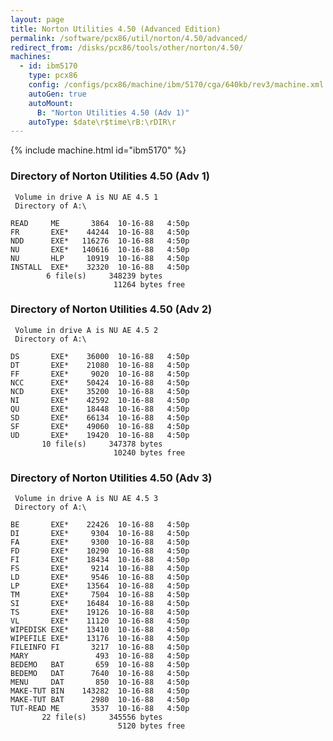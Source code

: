 ```yaml
---
layout: page
title: Norton Utilities 4.50 (Advanced Edition)
permalink: /software/pcx86/util/norton/4.50/advanced/
redirect_from: /disks/pcx86/tools/other/norton/4.50/
machines:
  - id: ibm5170
    type: pcx86
    config: /configs/pcx86/machine/ibm/5170/cga/640kb/rev3/machine.xml
    autoGen: true
    autoMount:
      B: "Norton Utilities 4.50 (Adv 1)"
    autoType: $date\r$time\rB:\rDIR\r
---
```


{% include machine.html id="ibm5170" %}

### Directory of Norton Utilities 4.50 (Adv 1)

     Volume in drive A is NU AE 4.5 1
     Directory of A:\

    READ     ME       3864  10-16-88   4:50p
    FR       EXE*    44244  10-16-88   4:50p
    NDD      EXE*   116276  10-16-88   4:50p
    NU       EXE*   140616  10-16-88   4:50p
    NU       HLP     10919  10-16-88   4:50p
    INSTALL  EXE*    32320  10-16-88   4:50p
            6 file(s)     348239 bytes
                           11264 bytes free

### Directory of Norton Utilities 4.50 (Adv 2)

     Volume in drive A is NU AE 4.5 2
     Directory of A:\

    DS       EXE*    36000  10-16-88   4:50p
    DT       EXE*    21080  10-16-88   4:50p
    FF       EXE*     9020  10-16-88   4:50p
    NCC      EXE*    50424  10-16-88   4:50p
    NCD      EXE*    35200  10-16-88   4:50p
    NI       EXE*    42592  10-16-88   4:50p
    QU       EXE*    18448  10-16-88   4:50p
    SD       EXE*    66134  10-16-88   4:50p
    SF       EXE*    49060  10-16-88   4:50p
    UD       EXE*    19420  10-16-88   4:50p
           10 file(s)     347378 bytes
                           10240 bytes free

### Directory of Norton Utilities 4.50 (Adv 3)

     Volume in drive A is NU AE 4.5 3
     Directory of A:\

    BE       EXE*    22426  10-16-88   4:50p
    DI       EXE*     9304  10-16-88   4:50p
    FA       EXE*     9300  10-16-88   4:50p
    FD       EXE*    10290  10-16-88   4:50p
    FI       EXE*    18434  10-16-88   4:50p
    FS       EXE*     9214  10-16-88   4:50p
    LD       EXE*     9546  10-16-88   4:50p
    LP       EXE*    13564  10-16-88   4:50p
    TM       EXE*     7504  10-16-88   4:50p
    SI       EXE*    16484  10-16-88   4:50p
    TS       EXE*    19126  10-16-88   4:50p
    VL       EXE*    11120  10-16-88   4:50p
    WIPEDISK EXE*    13410  10-16-88   4:50p
    WIPEFILE EXE*    13176  10-16-88   4:50p
    FILEINFO FI       3217  10-16-88   4:50p
    MARY               493  10-16-88   4:50p
    BEDEMO   BAT       659  10-16-88   4:50p
    BEDEMO   DAT      7640  10-16-88   4:50p
    MENU     DAT       850  10-16-88   4:50p
    MAKE-TUT BIN    143282  10-16-88   4:50p
    MAKE-TUT BAT      2980  10-16-88   4:50p
    TUT-READ ME       3537  10-16-88   4:50p
           22 file(s)     345556 bytes
                            5120 bytes free
